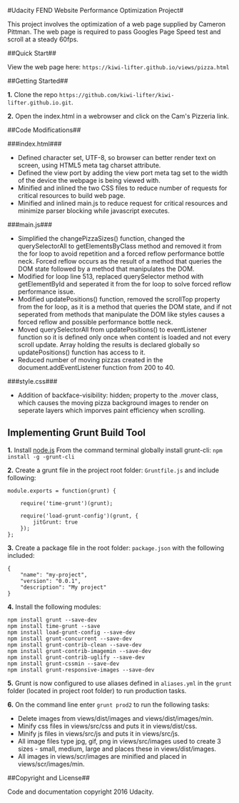 #Udacity FEND Website Performance Optimization Project#

This project involves the optimization of a web page supplied by Cameron Pittman. The web page is required to pass Googles Page Speed test and scroll at a steady 60fps.

##Quick Start##

View the web page here: `https://kiwi-lifter.github.io/views/pizza.html`

##Getting Started##

**1.** Clone the repo `https://github.com/kiwi-lifter/kiwi-lifter.github.io.git`.

**2.** Open the index.html in a webrowser and click on the Cam's Pizzeria link.

##Code Modifications##

###index.html###

- Defined character set, UTF-8, so browser can better render text on screen, using HTML5 meta tag charset attribute. 
- Defined the view port by adding the view port meta tag set to the width of the device the webpage is being viewed with.
- Minified and inlined the two CSS files to reduce number of requests for critical resources to build web page.
- Minified and inlined main.js to reduce request for critical resources and minimize parser blocking while javascript executes.

###main.js###

- Simplified the changePizzaSizes() function, changed the querySelectorAll to getElementsByClass method and removed it from the for loop to avoid repetition and a forced reflow performance bottle neck. Forced reflow occurs as the result of a method that queries the DOM state followed by a method that manipulates the DOM.
- Modified for loop line 513, replaced querySelector method with getElementById and seperated it from the for loop to solve forced reflow performance issue.
- Modified updatePositions() function, removed the scrollTop property from the for loop, as it is a method that queries the DOM state, and if not seperated from methods that manipulate the DOM like styles causes a forced reflow and possible performance bottle neck.
- Moved querySelectorAll from updatePositions() to eventListener function so it is defined only once when content is loaded and not every scroll update. Array holding the results is declared globally so updatePositions() function has access to it. 
- Reduced number of moving pizzas created in the document.addEventListener function from 200 to 40.

###style.css###

- Addition of backface-visibility: hidden; property to the .mover class, which causes the moving pizza background images to render on seperate layers which imporves paint efficiency when scrolling.

## Implementing Grunt Build Tool ##

**1.** Install [node.js](https://nodejs.org/en) From the command terminal globally install grunt-cli: `npm install -g -grunt-cli`

**2.** Create a grunt file in the project root folder: `Gruntfile.js` and include following: 

	module.exports = function(grunt) {

		require('time-grunt')(grunt);

		require('load-grunt-config')(grunt, {
			jitGrunt: true
		});
	};
	
**3.** Create a package file in the root folder: `package.json` with the following included:

	{
		"name": "my-project",
		"version": "0.0.1",
		"description": "My project"
	}
	
**4.** Install the following modules:

	npm install grunt --save-dev
	npm install time-grunt --save
	npm install load-grunt-config --save-dev
	npm install grunt-concurrent --save-dev
	npm install grunt-contrib-clean --save-dev
	npm install grunt-contrib-imagemin --save-dev
	npm install grunt-contrib-uglify --save-dev
	npm install grunt-cssmin --save-dev
	npm install grunt-responsive-images --save-dev
	
**5.** Grunt is now configured to use aliases defined in `aliases.yml` in the `grunt` folder (located in project root folder) to run production tasks.

**6.** On the command line enter `grunt prod2` to run the following tasks:
* Delete images from views/dist/images and views/dist/images/min.
* Minify css files in views/src/css and puts it in views/dist/css.
* Minify js files in views/src/js and puts it in views/src/js.
* All image files type jpg, gif, png in views/src/images used to create 3 sizes - small, medium, large and places these in views/dist/images.
* All images in views/scr/images are minified and placed in views/scr/images/min.

##Copyright and License##

Code and documentation copyright 2016 Udacity.



